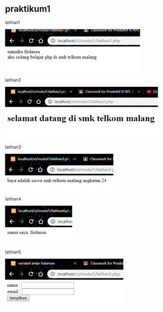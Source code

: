 # praktikum1

latihan1

![alt text](https://github.com/anisanisah05/praktikum1/blob/master/1.PNG)

latihan2

![alt text](https://github.com/anisanisah05/praktikum1/blob/master/2.PNG)

latihan3

![alt text](https://github.com/anisanisah05/praktikum1/blob/master/3.PNG)

latihan4

![alt text](https://github.com/anisanisah05/praktikum1/blob/master/4.PNG)

latihan5

![alt text](https://github.com/anisanisah05/praktikum1/blob/master/5.PNG)

